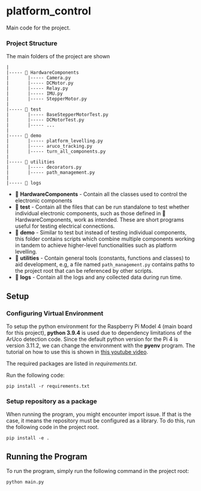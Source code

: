 # platform_control
Main code for the project.

### Project Structure
The main folders of the project are shown
```
|
|----- 📁 HardwareComponents
|       |----- Camera.py
|       |----- DCMotor.py
|       |----- Relay.py
|       |----- IMU.py
|       |----- StepperMotor.py
|
|----- 📁 test
|       |----- BaseStepperMotorTest.py
|       |----- DCMotorTest.py
|       |----- ...
|
|----- 📁 demo
|       |----- platform_levelling.py
|       |----- aruco_tracking.py
|       |----- turn_all_components.py
|
|----- 📁 utilities
|       |----- decorators.py
|       |----- path_management.py
|
|----- 📁 logs
```

* 📁 **HardwareComponents** - Contain all the classes used to control the electronic components
* 📁 **test** - Contain all the files that can be run standalone to test whether individual electronic components, such as those defined in 📁 HardwareComponents, work as intended. These are short programs useful for testing electrical connections. 
* 📁 **demo** - Similar to test but instead of testing individual components, this folder contains scripts which
combine multiple components working in tandem to achieve higher-level functionalities such as platform levelling.
* 📁 **utilities** - Contain general tools (constants, functions and classes) to aid development, e.g, a file named `path_management.py` contains paths to the project root that can be referenced by other scripts.
* 📁 **logs** - Contain all the logs and any collected data during run time.


## Setup
### Configuring Virtual Environment
To setup the python environment for the Raspberry Pi Model 4 (main board for 
this project), **python 3.9.4** is used due to dependency limitations of the 
ArUco detection code. Since the default python version for the Pi 4 is version
3.11.2, we can change the environment with the **pyenv** program. The tutorial
on how to use this is shown in [this youtube video](https://www.youtube.com/watch?v=QdlopCUuXxw&t=6s).

The required packages are listed in *requirements.txt*.

Run the following code:
```code
pip install -r requirements.txt
```

### Setup repository as a package
When running the program, you might encounter import issue. If that is the case,
it means the repository must be configured as a library. To do this, run the 
following code in the project root.

```code
pip install -e .
```

## Running the Program
To run the program, simply run the following command in the project root:
```code
python main.py
```
